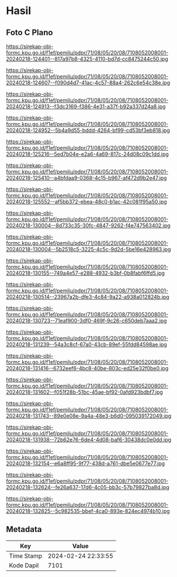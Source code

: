 # Hasil

## Foto C Plano

https://sirekap-obj-formc.kpu.go.id/f1ef/pemilu/pdpr/71/08/05/20/08/7108052008001-20240218-124401--817a97b8-4325-4110-bd7d-cc8475244c50.jpg

https://sirekap-obj-formc.kpu.go.id/f1ef/pemilu/pdpr/71/08/05/20/08/7108052008001-20240218-124607--f090d4d7-41ac-4c57-88a4-262c6e54c38e.jpg

https://sirekap-obj-formc.kpu.go.id/f1ef/pemilu/pdpr/71/08/05/20/08/7108052008001-20240218-124913--f3dc3169-f386-4e31-a37f-b92a337d24a8.jpg

https://sirekap-obj-formc.kpu.go.id/f1ef/pemilu/pdpr/71/08/05/20/08/7108052008001-20240218-124952--5b4a9d55-bddd-4264-bf99-cd53bf3eb818.jpg

https://sirekap-obj-formc.kpu.go.id/f1ef/pemilu/pdpr/71/08/05/20/08/7108052008001-20240218-125216--5ed7b04e-e2a6-4a69-817c-24d08c09c1dd.jpg

https://sirekap-obj-formc.kpu.go.id/f1ef/pemilu/pdpr/71/08/05/20/08/7108052008001-20240218-125410--a4bfdaa9-0368-4c15-b967-af472d9b2e47.jpg

https://sirekap-obj-formc.kpu.go.id/f1ef/pemilu/pdpr/71/08/05/20/08/7108052008001-20240218-125552--af5bb372-ebea-48c0-b1ac-42c081f95a50.jpg

https://sirekap-obj-formc.kpu.go.id/f1ef/pemilu/pdpr/71/08/05/20/08/7108052008001-20240218-130004--8d733c35-30fc-4847-9262-f4e747563402.jpg

https://sirekap-obj-formc.kpu.go.id/f1ef/pemilu/pdpr/71/08/05/20/08/7108052008001-20240218-130004--5b2518c5-3225-4c5c-9d2d-5be16e428963.jpg

https://sirekap-obj-formc.kpu.go.id/f1ef/pemilu/pdpr/71/08/05/20/08/7108052008001-20240218-130155--749a4e57-e288-4932-b3bf-0b8fabf6ffd5.jpg

https://sirekap-obj-formc.kpu.go.id/f1ef/pemilu/pdpr/71/08/05/20/08/7108052008001-20240218-130514--23967a2b-dfe3-4c84-9a22-a938a012824b.jpg

https://sirekap-obj-formc.kpu.go.id/f1ef/pemilu/pdpr/71/08/05/20/08/7108052008001-20240218-130723--71eaf900-3df0-469f-9c26-c650deb7aaa2.jpg

https://sirekap-obj-formc.kpu.go.id/f1ef/pemilu/pdpr/71/08/05/20/08/7108052008001-20240218-131239--54a3c8cf-67a0-43cb-89ef-55fdd84598ae.jpg

https://sirekap-obj-formc.kpu.go.id/f1ef/pemilu/pdpr/71/08/05/20/08/7108052008001-20240218-131416--6732eef6-4bc8-40be-803c-ed25e32f0be0.jpg

https://sirekap-obj-formc.kpu.go.id/f1ef/pemilu/pdpr/71/08/05/20/08/7108052008001-20240218-131602--f051f28b-51bc-45ae-bf92-0afd923bdbf7.jpg

https://sirekap-obj-formc.kpu.go.id/f1ef/pemilu/pdpr/71/08/05/20/08/7108052008001-20240218-131743--89e0e08e-9a4a-48e3-b6d0-095039172049.jpg

https://sirekap-obj-formc.kpu.go.id/f1ef/pemilu/pdpr/71/08/05/20/08/7108052008001-20240218-131938--72b62e76-6de4-4d08-baf6-30438dc0e0dd.jpg

https://sirekap-obj-formc.kpu.go.id/f1ef/pemilu/pdpr/71/08/05/20/08/7108052008001-20240218-132154--e6a8ff95-9f77-438d-a761-dbe5e0677e77.jpg

https://sirekap-obj-formc.kpu.go.id/f1ef/pemilu/pdpr/71/08/05/20/08/7108052008001-20240218-132624--fe26a637-17d6-4c05-bb3c-57b79827ba8d.jpg

https://sirekap-obj-formc.kpu.go.id/f1ef/pemilu/pdpr/71/08/05/20/08/7108052008001-20240218-132825--5c982535-bbef-4ca0-893e-824ec4974b10.jpg


## Metadata

| Key        | Value               |
| ---------- | ------------------- |
| Time Stamp | 2024-02-24 22:33:55 |
| Kode Dapil | 7101                |



